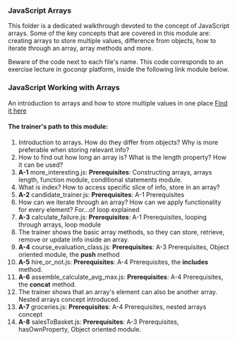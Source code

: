 ### JavaScript Arrays

This folder is a dedicated walkthrough devoted to the concept of JavaScript arrays. Some of the key
concepts that are covered in this module are: creating arrays to store multiple values, difference from
objects, how to iterate through an array, array methods and more.

Beware of the code next to each file's name. This code corresponds to an exercise lecture in goconqr
platform, inside the following link module below.

### JavaScript Working with Arrays

An introduction to arrays and how to store multiple values in one place [Find it here](https://www.goconqr.com/en/c/61130/course_modules/91401)

#### The trainer's path to this module:

1. Introduction to arrays. How do they differ from objects? Why is more preferable when storing relevant info?
2. How to find out how long an array is? What is the length property? How it can be used?
3. **A-1** more_interesting.js: **Prerequisites**: Constructing arrays, arrays length, function module, conditional statements module.
4. What is index? How to access specific slice of info, store in an array?
5. **A-2** candidate_trainer.js: **Prerequisites**: A-1 Prerequisites
6. How can we iterate through an array? How can we apply functionality for every element? For...of loop explained
7. **A-3** calculate_failure.js: **Prerequisites**: A-1 Prerequisites, looping through arrays, loop module
8. The trainer shows the basic array methods, so they can store, retrieve, remove or update info inside an array.
9. **A-4** course_evaluation_class.js: **Prerequisites**: A-3 Prerequisites, Object oriented module, the **push** method
10. **A-5** hire_or_not.js: **Prerequisites**: A-4 Prerequisites, the **includes** method.
11. **A-6** assemble_calculate_avg_max.js: **Prerequisites**: A-4 Prerequisites, the **concat** method.
12. The trainer shows that an array's element can also be another array. Nested arrays concept introduced.
13. **A-7** groceries.js: **Prerequisites**: A-4 Prerequisites, nested arrays concept
14. **A-8** salesToBasket.js: **Prerequisites**: A-3 Prerequisites, hasOwnProperty, Object oriented module.
